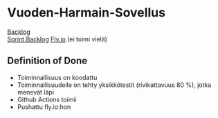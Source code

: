 # Vuoden-Harmain-Sovellus
[Backlog](https://docs.google.com/document/d/1oMghClv79tLXwznH7Zgw1BvnMm40N23Djq-XPNMBtpQ/edit)\
[Sprint Backlog](https://github.com/AapoTuulentie/Vuoden-Harmain-Sovellus/blob/main/sprintbacklog.md)
[Fly.io](https://fly.io/apps/vuoden-harmain-sovellus) (ei toimi vielä)

## Definition of Done
- Toiminnallisuus on koodattu
- Toiminnallisuudelle on tehty yksikkötestit (rivikattavuus 80 %), jotka menevät läpi
- Github Actions toimii
- Pushattu fly.io:hon
